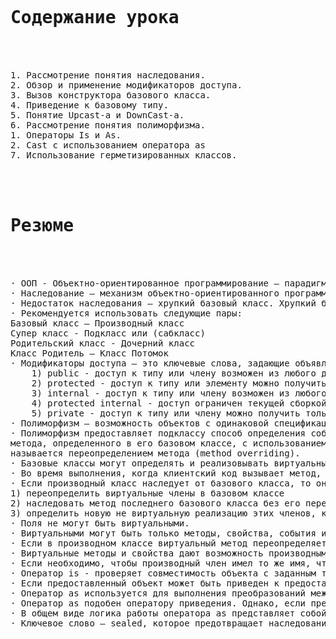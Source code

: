 
<pre>
<h1>
Содержание урока 
 </h1>
1. Рассмотрение понятия наследования. 
2. Обзор и применение модификаторов доступа. 
3. Вызов конструктора базового класса. 
4. Приведение к базовому типу. 
5. Понятие Upcast-а и DownCast-а. 
6. Рассмотрение понятия полиморфизма. 
1. Операторы Is и As. 
2. Cast с использованием оператора as 
7. Использование герметизированных классов. 

<h1>
Резюме 
 </h1>
· ООП - Объектно-ориентированное программирование — парадигма программирования, в которой основными концепциями являются понятия объектов и классов. 
· Наследование — механизм объектно-ориентированного программирования (наряду с инкапсуляцией, полиморфизмом и абстракцией), позволяющий описать новый класс на основе уже существующего (родительского), при этом свойства и функциональность родительского класса заимствуются новым классом.  
· Недостаток наследования – хрупкий базовый класс. Хрупкий базовый класс — фундаментальная проблема объектно-ориентированного программирования. Проблема хрупкого базового класса заключается в том, что малейшие правки в деталях реализации базового класса могут привнести ошибку в производные классы. В худшем случае это приводит к тому, что любая успешная модификация базового класса требует предварительного изучения всего дерева наследования, и зачастую невозможна (без создания ошибок) даже в этом случае. 
· Рекомендуется использовать следующие пары: 
Базовый класс – Производный класс 
Супер класс - Подкласс или (сабкласс) 
Родительский класс - Дочерний класс 
Класс Родитель – Класс Потомок 
· Модификаторы доступа – это ключевые слова, задающие объявленную доступность члена или типа. При помощи модификаторов доступа можно задать следующие пять уровней доступности: 
	1) public - доступ к типу или члену возможен из любого другого кода в той же сборке или другой сборке, ссылающейся на него. 
	2) protected - доступ к типу или элементу можно получить только из кода в том же классе или структуре, либо в производном классе. 
	3) internal - доступ к типу или члену возможен из любого кода в той же сборке, но не из другой сборки. 
	4) protected internal - доступ ограничен текущей сборкой или типами, которые являются производными от содержащего класса. 
	5) private - доступ к типу или члену можно получить только из кода в том же классе или структуре. 
· Полиморфизм — возможность объектов с одинаковой спецификацией иметь различную реализацию. 
· Полиморфизм предоставляет подклассу способ определения собственной версии   
метода, определенного в его базовом классе, с использованием процесса, который   
называется переопределением метода (method overriding). 
· Базовые классы могут определять и реализовывать виртуальные методы, а производные классы могут переопределять их. Это означает, что они предоставляют свои собственные определение и реализацию. 
· Во время выполнения, когда клиентский код вызывает метод, среда CLR ищет тип времени выполнения объекта и вызывает это переопределение виртуального метода. Таким образом, в исходном коде можно вызвать метод в базовом классе и вызвать выполнение метода с версией производного класса. 
· Если производный класс наследует от базового класса, то он приобретает все методы, поля, свойства и события базового класса. Проектировщик производного класса может выбирать из следующих возможностей:  
1) переопределить виртуальные члены в базовом классе 
2) наследовать метод последнего базового класса без его переопределения 
3) определить новую не виртуальную реализацию этих членов, которая скрывает реализации базового класса. 
· Поля не могут быть виртуальными.  
· Виртуальными могут быть только методы, свойства, события и индексаторы. 
· Если в производном классе виртуальный метод переопределяется, то этот член вызывается даже в том случае, если доступ к экземпляру этого класса осуществляется как к экземпляру базового класса. 
· Виртуальные методы и свойства дают возможность производным классам расширять базовый класс, без необходимости использования реализации метода базового класса. 
· Если необходимо, чтобы производный член имел то же имя, что и член базового класса, но не нужно, чтобы он участвовал в виртуальном вызове, можно использовать ключевое слово new. Ключевое слово new располагается перед возвращаемым типом замещаемого члена класса. 
· Оператор is - проверяет совместимость объекта с заданным типом. 
· Если предоставленный объект может быть приведен к предоставленному типу не вызывая исключение, выражение is принимает значение true. 
· Оператор as используется для выполнения преобразований между совместимыми ссылочными типами 
· Оператор as подобен оператору приведения. Однако, если преобразование невозможно, as возвращает значение null, а не вызывает исключение 
· В общем виде логика работы оператора as представляет собой механизм использования оператора is, только в сокращенном виде 
· Ключевое слово — sealed, которое предотвращает наследование. Если класс помечен как sealed (запечатанный), компилятор не позволяет наследовать от него. Считается, что класс герметизирован или «запечатан». 
</pre>


